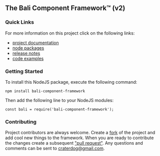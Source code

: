 ## The Bali Component Framework™ (v2)

### Quick Links
For more information on this project click on the following links:
 * [project documentation](https://github.com/craterdog-bali/js-bali-component-framework/wiki)
 * [node packages](https://www.npmjs.com/package/bali-component-framework)
 * [release notes](https://github.com/craterdog-bali/js-bali-component-framework/wiki/release-notes)
 * [code examples](https://github.com/craterdog-bali/js-bali-component-framework/wiki/code-examples)

### Getting Started
To install this NodeJS package, execute the following command:
```
npm install bali-component-framework
```
Then add the following line to your NodeJS modules:
```
const bali = require('bali-component-framework');
```

### Contributing
Project contributors are always welcome. Create a
[fork](https://github.com/craterdog-bali/js-bali-component-framework) of the project and add cool
new things to the framework. When you are ready to contribute the changes create a subsequent
["pull request"](https://help.github.com/articles/about-pull-requests/). Any questions and
comments can be sent to [craterdog@gmail.com](mailto:craterdog@gmail.com).
